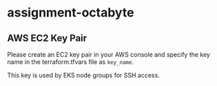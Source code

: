 # assignment-octabyte

## AWS EC2 Key Pair

Please create an EC2 key pair in your AWS console and specify the key name in the terraform.tfvars file as `key_name`.

This key is used by EKS node groups for SSH access.
